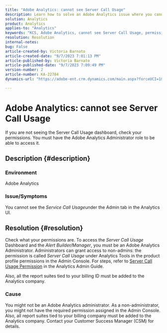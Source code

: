 ```yaml
---
title: "Adobe Analytics: cannot see Server Call Usage"
description: Learn how to solve an Adobe Analytics issue where you cannot see Server Call Usage. Check your permissions.
solution: Analytics
product: Analytics
applies-to: "Analytics"
keywords: "KCS, Adobe Analytics, cannot see Server Call Usage, permissions"
resolution: Resolution
internal-notes: 
bug: False
article-created-by: Victoria Barnato
article-created-date: "9/7/2023 7:01:13 PM"
article-published-by: Victoria Barnato
article-published-date: "9/7/2023 7:09:49 PM"
version-number: 2
article-number: KA-22784
dynamics-url: "https://adobe-ent.crm.dynamics.com/main.aspx?forceUCI=1&pagetype=entityrecord&etn=knowledgearticle&id=b7be0ee5-b04d-ee11-be6e-6045bd006704"

---
```

# Adobe Analytics: cannot see Server Call Usage


If you are not seeing the Server Call Usage dashboard, check your permissions. You must have the Adobe Analytics Administrator role to be able to access it.

## Description {#description}


### Environment

Adobe Analytics

### Issue/Symptoms

You cannot see the *Service Call Usage*under the Admin tab in the Analytics UI.


## Resolution {#resolution}


Check what your permissions are. To access the *Server Call Usage* Dashboard and the *Alert Builder/Manager*, you must be an Adobe Analytics Administrator. Administrators can grant access to non-admins: the permission is called *Server Call Usage* under Analytics Tools in the product profile permissions in the Admin Console. For steps, refer to [Server Call Usage Permission](https://experienceleague.adobe.com/docs/analytics/admin/admin-tools/server-call-usage/overage-overview.html?lang=en#section_FCC58EB635954A32990D4E67B52B4369) in the Analytics Admin Guide.

Also, all the report suites tied to your billing ID must be added to the Analytics company.

### Cause

You might not be an Adobe Analytics administrator. As a non-administrator, you might not have the required permission assigned in the Admin Console. Also, all report suites tied to your billing company must be added to the Analytics company. Contact your Customer Success Manager (CSM) for details.

